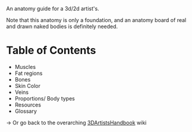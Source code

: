 An anatomy guide for a 3d/2d artist's.

Note that this anatomy is only a foundation, and an anatomy board of real and drawn naked bodies is definitely needed.

# Table of Contents

- Muscles
- Fat regions
- Bones
- Skin Color
- Veins
- Proportions/ Body types
- Resources
- Glossary

-> Or go back to the overarching [3DArtistsHandbook](https://github.com/Epicrex/3DArtistsHandbook/wiki) wiki